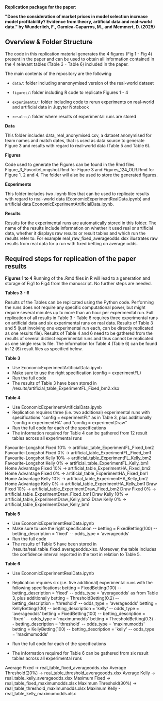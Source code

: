 **Replication package for the paper:**

**"Does the consideration of market prices in model selection increase model profitability? Evidence from theory, artificial data and real-world data." by Wunderlich, F., Garnica-Caparros, M., and Memmert, D. (2025)**

## Overview & Folder Structure

The code in this replication material generates the 4 figures (Fig 1 - Fig 4) present in the paper and can be used to obtain all information contained in the 4 relevant tables (Table 3 - Table 6) included in the paper.

The main contents of the repository are the following:

-   `data/`: folder including ananonymised version of the real-world dataset

-   `figures/`: folder including R code to replicate Figures 1 - 4

-   `experiments/`: folder including code to rerun experiments on real-world and artificial data in Jupyter Notebook

-   `results/`: folder where results of experimental runs are stored

**Data**

This folder includes data_real_anonymised.csv, a dataset anonymised for team names and match dates, that is used as data source to generate Figure 3 and results with regard to real-world data (Table 5 and Table 6).

**Figures**

Code used to generate the Figures can be found in the Rmd files Figure_3_FavoriteLongshot.Rmd for Figure 3 and Figures_124_OLR.Rmd for Figure 1, 2 and 4. The folder will also be used to store the generated figures.

**Experiments**

This folder includes two .ipynb files that can be used to replicate results with regard to real-world data (EconomicExperimentRealData.ipynb) and artificial data EconomicExperimentArtificialData.ipynb.

**Results**

Results for the experimental runs are automatically stored in this folder. The name of the results include information on whether it used real or artificial data, whether it displays raw results or result tables and which run the results refer to. For example real_raw_fixed_averageodds.xlsx illustrates raw results from real data for a run with fixed betting on average odds.

## Required steps for replication of the paper results

**Figures 1 to 4** Running of the .Rmd files in R will lead to a generation and storage of Fig1 to Fig4 from the manuscript. No further steps are needed.

**Tables 3 - 6**

Results of the Tables can be replicated using the Python code. Performing the runs does not require any specific computational power, but might require several minutes up to more than an hour per experimental run. Full replication of all results in Table 3 - Table 6 requires three experimental runs on artificial data and six experimental runs on real data. Results of Table 3 and 5 (just involving one experimental run each, can be directly replicated as one results file). Results of Table 4 and 6 need to be gathered from the results of several distinct experimental runs and thus cannot be replicated as one single results file. The information for Table 4 (Table 6) can be found in 12 (6) result files as specified below.

**Table 3**

-   Use EconomicExperimentArtificialData.ipynb
-   Make sure to use the right specification (config = experimentFL)
-   Run the full code
-   The results of Table 3 have been stored in /results/artificial_table_ExperimentFL_Fixed_bm2.xlsx

**Table 4**

-   Use EconomicExperimentArtificialData.ipynb
-   Replication requires three (i.e. two additional) experimental runs with specifications "config = experimentFL" as in Table 3, plus additionally "config = experimentHA" and "config = experimentDraw"
-   Run the full code for each of the specifications
-   The information required for Table 4 can be gathered from 12 result tables across all experimental runs

Favourite-Longshot Fixed 10% -\> artificial_table_ExperimentFL_Fixed_bm2 Favourite-Longshot Fixed 0% -\> artificial_table_ExperimentFL_Fixed_bm1 Favourite-Longshot Kelly 10% -\> artificial_table_ExperimentFL_Kelly_bm2 Favourite-Longshot Kelly 0% -\> artificial_table_ExperimentFL_Kelly_bm1 Home Advantage Fixed 10% -\> artificial_table_ExperimentHA_Fixed_bm2 Home Advantage Fixed 0% -\> artificial_table_ExperimentHA_Fixed_bm1 Home Advantage Kelly 10% -\> artificial_table_ExperimentHA_Kelly_bm2 Home Advantage Kelly 0% -\> artificial_table_ExperimentHA_Kelly_bm1 Draw Fixed 10% -\> artificial_table_ExperimentDraw_Fixed_bm2 Draw Fixed 0% -\> artificial_table_ExperimentDraw_Fixed_bm1 Draw Kelly 10% -\> artificial_table_ExperimentDraw_Kelly_bm2 Draw Kelly 0% -\> artificial_table_ExperimentDraw_Kelly_bm1

**Table 5**

-   Use EconomicExperimentRealData.ipynb
-   Make sure to use the right specification -- betting = FixedBetting(100) -- betting_description = 'fixed' -- odds_type = 'averageodds'
-   Run the full code
-   The results of Table 5 have been stored in /results/real_table_fixed_averageodds.xlsx. Moreover, the table includes the confidence interval reported in the text in relation to Table 5.

**Table 6**

-   Use EconomicExperimentRealData.ipynb

-   Replication requires six (i.e. five additional) experimental runs with the following specifications: betting = FixedBetting(100) -- betting_description = 'fixed' -- odds_type = 'averageodds' as from Table 3, plus additionally betting = ThresholdBetting(0.2) -- betting_description = 'threshold' -- odds_type = 'averageodds' betting = KellyBetting(100) -- betting_description = 'kelly' -- odds_type = 'averageodds' betting = FixedBetting(100) -- betting_description = 'fixed' -- odds_type = 'maximumodds' betting = ThresholdBetting(0.3) -- betting_description = 'threshold' -- odds_type = 'maximumodds' betting = KellyBetting(100) -- betting_description = 'kelly' -- odds_type = 'maximumodds'

-   Run the full code for each of the specifications

-   The information required for Table 6 can be gathered from six result tables across all experimental runs

Average Fixed -\> real_table_fixed_averageodds.xlsx Average Threshold(20%) -\> real_table_threshold_averageodds.xlsx Average Kelly -\> real_table_kelly_averageodds.xlsx Maximum Fixed -\> real_table_fixed_maximumodds.xlsx Maximum Threshold(30%) -\> real_table_threshold_maximumodds.xlsx Maximum Kelly - real_table_kelly_maximumodds.xlsx
